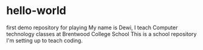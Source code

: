 # hello-world
first demo repository for playing
My name is Dewi, I teach Computer technology classes at Brentwood College School
This is a school repository I'm setting up to teach coding.
